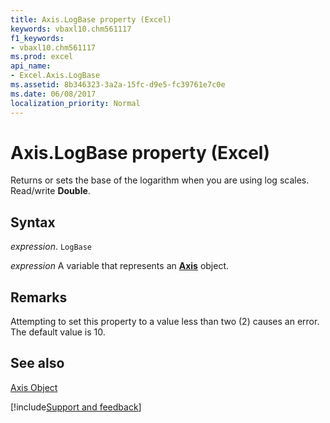```yaml
---
title: Axis.LogBase property (Excel)
keywords: vbaxl10.chm561117
f1_keywords:
- vbaxl10.chm561117
ms.prod: excel
api_name:
- Excel.Axis.LogBase
ms.assetid: 8b346323-3a2a-15fc-d9e5-fc39761e7c0e
ms.date: 06/08/2017
localization_priority: Normal
---
```



# Axis.LogBase property (Excel)

Returns or sets the base of the logarithm when you are using log scales. Read/write  **Double**.


## Syntax

_expression_. `LogBase`

_expression_ A variable that represents an **[Axis](Excel.Axis(object).md)** object.


## Remarks

Attempting to set this property to a value less than two (2) causes an error. The default value is 10.


## See also


[Axis Object](Excel.Axis(object).md)

[!include[Support and feedback](~/includes/feedback-boilerplate.md)]